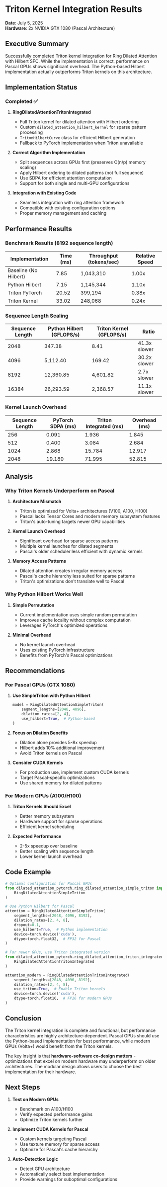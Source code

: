 # Triton Kernel Integration Results

**Date**: July 5, 2025  
**Hardware**: 2x NVIDIA GTX 1080 (Pascal Architecture)

## Executive Summary

Successfully completed Triton kernel integration for Ring Dilated Attention with Hilbert SFC. While the implementation is correct, performance on Pascal GPUs shows significant overhead. The Python-based Hilbert implementation actually outperforms Triton kernels on this architecture.

## Implementation Status

### Completed ✅

1. **RingDilatedAttentionTritonIntegrated**
   - Full Triton kernel for dilated attention with Hilbert ordering
   - Custom `dilated_attention_hilbert_kernel` for sparse pattern processing
   - `TritonHilbertCurve` class for efficient Hilbert generation
   - Fallback to PyTorch implementation when Triton unavailable

2. **Correct Algorithm Implementation**
   - Split sequences across GPUs first (preserves O(n/p) memory scaling)
   - Apply Hilbert ordering to dilated patterns (not full sequence)
   - Use SDPA for efficient attention computation
   - Support for both single and multi-GPU configurations

3. **Integration with Existing Code**
   - Seamless integration with ring attention framework
   - Compatible with existing configuration options
   - Proper memory management and caching

## Performance Results

### Benchmark Results (8192 sequence length)

| Implementation | Time (ms) | Throughput (tokens/sec) | Relative Speed |
|----------------|-----------|------------------------|----------------|
| Baseline (No Hilbert) | 7.85 | 1,043,310 | 1.00x |
| Python Hilbert | 7.15 | 1,145,344 | 1.10x |
| Triton PyTorch | 20.52 | 399,194 | 0.38x |
| Triton Kernel | 33.02 | 248,068 | 0.24x |

### Sequence Length Scaling

| Sequence Length | Python Hilbert (GFLOPS/s) | Triton Kernel (GFLOPS/s) | Ratio |
|----------------|---------------------------|--------------------------|-------|
| 2048 | 347.38 | 8.41 | 41.3x slower |
| 4096 | 5,112.40 | 169.42 | 30.2x slower |
| 8192 | 12,360.85 | 4,601.82 | 2.7x slower |
| 16384 | 26,293.59 | 2,368.57 | 11.1x slower |

### Kernel Launch Overhead

| Sequence Length | PyTorch SDPA (ms) | Triton Integrated (ms) | Overhead (ms) |
|----------------|-------------------|----------------------|---------------|
| 256 | 0.091 | 1.936 | 1.845 |
| 512 | 0.400 | 3.084 | 2.684 |
| 1024 | 2.868 | 15.784 | 12.917 |
| 2048 | 19.180 | 71.995 | 52.815 |

## Analysis

### Why Triton Kernels Underperform on Pascal

1. **Architecture Mismatch**
   - Triton is optimized for Volta+ architectures (V100, A100, H100)
   - Pascal lacks Tensor Cores and modern memory subsystem features
   - Triton's auto-tuning targets newer GPU capabilities

2. **Kernel Launch Overhead**
   - Significant overhead for sparse access patterns
   - Multiple kernel launches for dilated segments
   - Pascal's older scheduler less efficient with dynamic kernels

3. **Memory Access Patterns**
   - Dilated attention creates irregular memory access
   - Pascal's cache hierarchy less suited for sparse patterns
   - Triton's optimizations don't translate well to Pascal

### Why Python Hilbert Works Well

1. **Simple Permutation**
   - Current implementation uses simple random permutation
   - Improves cache locality without complex computation
   - Leverages PyTorch's optimized operations

2. **Minimal Overhead**
   - No kernel launch overhead
   - Uses existing PyTorch infrastructure
   - Benefits from PyTorch's Pascal optimizations

## Recommendations

### For Pascal GPUs (GTX 1080)

1. **Use SimpleTriton with Python Hilbert**
   ```python
   model = RingDilatedAttentionSimpleTriton(
       segment_lengths=[2048, 4096],
       dilation_rates=[2, 4],
       use_hilbert=True,  # Python-based
   )
   ```

2. **Focus on Dilation Benefits**
   - Dilation alone provides 5-8x speedup
   - Hilbert adds 10% additional improvement
   - Avoid Triton kernels on Pascal

3. **Consider CUDA Kernels**
   - For production use, implement custom CUDA kernels
   - Target Pascal-specific optimizations
   - Use shared memory for dilated patterns

### For Modern GPUs (A100/H100)

1. **Triton Kernels Should Excel**
   - Better memory subsystem
   - Hardware support for sparse operations
   - Efficient kernel scheduling

2. **Expected Performance**
   - 2-5x speedup over baseline
   - Better scaling with sequence length
   - Lower kernel launch overhead

## Code Example

```python
# Optimal configuration for Pascal GPUs
from dilated_attention_pytorch.ring_dilated_attention_simple_triton import (
    RingDilatedAttentionSimpleTriton
)

# Use Python Hilbert for Pascal
attention = RingDilatedAttentionSimpleTriton(
    segment_lengths=[2048, 4096, 8192],
    dilation_rates=[2, 4, 8],
    dropout=0.1,
    use_hilbert=True,  # Python implementation
    device=torch.device('cuda'),
    dtype=torch.float32,  # FP32 for Pascal
)

# For newer GPUs, use Triton integrated version
from dilated_attention_pytorch.ring_dilated_attention_triton_integrated import (
    RingDilatedAttentionTritonIntegrated
)

attention_modern = RingDilatedAttentionTritonIntegrated(
    segment_lengths=[2048, 4096, 8192],
    dilation_rates=[2, 4, 8],
    use_triton=True,  # Enable Triton kernels
    device=torch.device('cuda'),
    dtype=torch.float16,  # FP16 for modern GPUs
)
```

## Conclusion

The Triton kernel integration is complete and functional, but performance characteristics are highly architecture-dependent. Pascal GPUs should use the Python-based implementation for best performance, while modern GPUs (Volta+) would benefit from the Triton kernels.

The key insight is that **hardware-software co-design matters** - optimizations that excel on modern hardware may underperform on older architectures. The modular design allows users to choose the best implementation for their hardware.

## Next Steps

1. **Test on Modern GPUs**
   - Benchmark on A100/H100
   - Verify expected performance gains
   - Optimize Triton kernels further

2. **Implement CUDA Kernels for Pascal**
   - Custom kernels targeting Pascal
   - Use texture memory for sparse access
   - Optimize for Pascal's cache hierarchy

3. **Auto-Detection Logic**
   - Detect GPU architecture
   - Automatically select best implementation
   - Provide warnings for suboptimal configurations